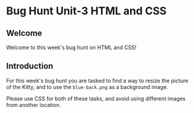 # Bug Hunt Unit-3 HTML and CSS

## Welcome

Welcome to this week's bug hunt on HTML and CSS!

## Introduction

For this week's bug hunt you are tasked to find a way to resize the picture of the Kitty, and to use the `blue-back.png` as a background image.

Please use CSS for both of these tasks, and avoid using different images from another location.